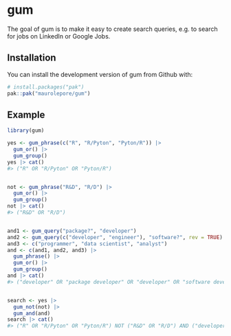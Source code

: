 
<!-- README.md is generated from README.Rmd. Please edit that file -->

# gum

<!-- badges: start -->
<!-- badges: end -->

The goal of gum is to make it easy to create search queries, e.g. to
search for jobs on LinkedIn or Google Jobs.

## Installation

You can install the development version of gum from Github with:

``` r
# install.packages("pak")
pak::pak("maurolepore/gum")
```

## Example

``` r
library(gum)

yes <- gum_phrase(c("R", "R/Pyton", "Pyton/R")) |>
  gum_or() |>
  gum_group()
yes |> cat()
#> ("R" OR "R/Pyton" OR "Pyton/R")
```

``` r

not <- gum_phrase("R&D", "R/D") |>
  gum_or() |>
  gum_group()
not |> cat()
#> ("R&D" OR "R/D")
```

``` r

and1 <- gum_query("package?", "developer")
and2 <- gum_query(c("developer", "engineer"), "software?", rev = TRUE)
and3 <- c("programmer", "data scientist", "analyst")
and <- c(and1, and2, and3) |>
  gum_phrase() |>
  gum_or() |>
  gum_group()
and |> cat()
#> ("developer" OR "package developer" OR "developer" OR "software developer" OR "engineer" OR "software engineer" OR "programmer" OR "data scientist" OR "analyst")
```

``` r

search <- yes |> 
  gum_not(not) |> 
  gum_and(and)
search |> cat()
#> ("R" OR "R/Pyton" OR "Pyton/R") NOT ("R&D" OR "R/D") AND ("developer" OR "package developer" OR "developer" OR "software developer" OR "engineer" OR "software engineer" OR "programmer" OR "data scientist" OR "analyst")
```
